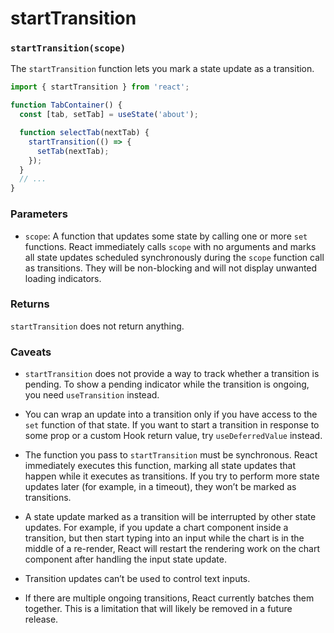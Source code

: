 # startTransition

### `startTransition(scope)`

The `startTransition` function lets you mark a state update as a transition.

``` jsx
import { startTransition } from 'react';

function TabContainer() {
  const [tab, setTab] = useState('about');

  function selectTab(nextTab) {
    startTransition(() => {
      setTab(nextTab);
    });
  }
  // ...
}
```

### Parameters

* `scope`: A function that updates some state by calling one or more `set` functions. React immediately calls `scope` with no arguments and marks all state updates scheduled synchronously during the `scope` function call as transitions. They will be non-blocking and will not display unwanted loading indicators.

### Returns

`startTransition` does not return anything.

### Caveats

* `startTransition` does not provide a way to track whether a transition is pending. To show a pending indicator while the transition is ongoing, you need `useTransition` instead.

* You can wrap an update into a transition only if you have access to the `set` function of that state. If you want to start a transition in response to some prop or a custom Hook return value, try `useDeferredValue` instead.

* The function you pass to `startTransition` must be synchronous. React immediately executes this function, marking all state updates that happen while it executes as transitions. If you try to perform more state updates later (for example, in a timeout), they won’t be marked as transitions.

* A state update marked as a transition will be interrupted by other state updates. For example, if you update a chart component inside a transition, but then start typing into an input while the chart is in the middle of a re-render, React will restart the rendering work on the chart component after handling the input state update.

* Transition updates can’t be used to control text inputs.

* If there are multiple ongoing transitions, React currently batches them together. This is a limitation that will likely be removed in a future release.
